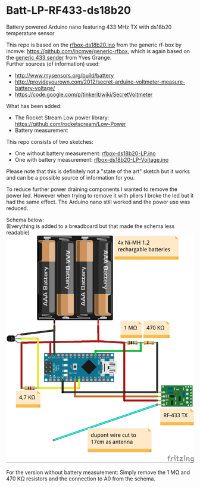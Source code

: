 # Batt-LP-RF433-ds18b20
Battery powered Arduino nano featuring 433 MHz TX with ds18b20 temperature sensor

This repo is based on the [rfbox-ds18b20.ino](https://github.com/incmve/generic-rfbox/blob/development/Sketches/rfbox-ds18b20.ino) from the generic rf-box by incmve: https://github.com/incmve/generic-rfbox, which is again based on the [generic 433 sender](https://github.com/Yves911/generic_433_sender) from Yves Grange.<br>
Further sources (of information) used:
- http://www.mysensors.org/build/battery
- http://provideyourown.com/2012/secret-arduino-voltmeter-measure-battery-voltage/
- https://code.google.com/p/tinkerit/wiki/SecretVoltmeter

What has been added:
- The Rocket Stream Low power library: https://github.com/rocketscream/Low-Power
- Battery measurement

This repo consists of two sketches:
- One without battery measurement: [rfbox-ds18b20-LP.ino](rfbox-ds18b20-LP.ino)
- One with battery measurement: [rfbox-ds18b20-LP-Voltage.ino](rfbox-ds18b20-LP-Voltage.ino)

Please note that this is definitely not a "state of the art" sketch but it works and can be a possible source of information for you.

To reduce further power draining components I wanted to remove the power led. However when trying to remove it with pliers I broke the led but it had the same effect. The Arduino nano still worked and the power use was reduced.

Schema below:<br>
(Everything is added to a breadboard but that made the schema less readable)<br>
![schema](RF-ds18b20-LP-NoBreadboard.jpg)

For the version without battery measurement: Simply remove the 1 MΩ and 470 KΩ resistors and the connection to A0 from the schema.
